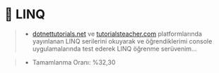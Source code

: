 # 🚧 LINQ

> - [dotnettutorials.net](https://dotnettutorials.net/course/linq/) ve [tutorialsteacher.com](https://www.tutorialsteacher.com/linq) platformlarında yayınlanan LINQ serilerini okuyarak ve öğrendiklerimi console uygulamalarında test ederek LINQ öğrenme serüvenim...

> - Tamamlanma Oranı: %32,30